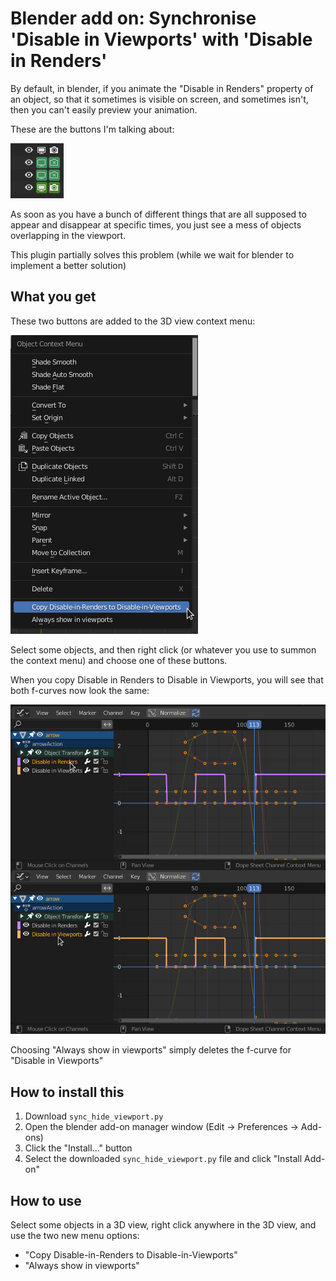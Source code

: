 # Blender add on: Synchronise 'Disable in Viewports' with 'Disable in Renders'

By default, in blender, if you animate the "Disable in Renders" property of an object, so that it sometimes is visible on screen, and sometimes isn't, then you can't easily preview your animation.

These are the buttons I'm talking about:

![visibility control buttons in blender UI](disable_render_buttons.png)

As soon as you have a bunch of different things that are all supposed to appear and disappear at specific times, you just see a mess of objects overlapping in the viewport.

This plugin partially solves this problem (while we wait for blender to implement a better solution)

## What you get

These two buttons are added to the 3D view context menu:

![blender's 3D view context menu, showing two new items at the bottom, as added by this add-on](screenshot.png)

Select some objects, and then right click (or whatever you use to summon the context menu) and choose one of these buttons.

When you copy Disable in Renders to Disable in Viewports, you will see that both f-curves now look the same:

![Comparison of the two synchronised f-curves after using this add-on](f_curve_compare.png)

Choosing "Always show in viewports" simply deletes the f-curve for "Disable in Viewports"

## How to install this

 1. Download `sync_hide_viewport.py`
 2. Open the blender add-on manager window (Edit -> Preferences -> Add-ons)
 3. Click the "Install..." button
 4. Select the downloaded `sync_hide_viewport.py` file and click "Install Add-on"

## How to use

Select some objects in a 3D view, right click anywhere in the 3D view, and use the two new menu options:

 - "Copy Disable-in-Renders to Disable-in-Viewports"
 - "Always show in viewports"

